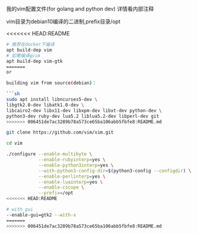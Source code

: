 我的vim配置文件(for golang and python dev)
详情看内部注释

vim目录为debian10编译的二进制,prefix目录/opt

<<<<<<< HEAD:README
```sh
# 推荐在docker下编译
apt build-dep vim
# 如果编译gvim
apt build-dep vim-gtk
=======
or

building vim from source(debian)：

```sh
sudo apt install libncurses5-dev \
libgtk2.0-dev libatk1.0-dev \
libcairo2-dev libx11-dev libxpm-dev libxt-dev python-dev \
python3-dev ruby-dev lua5.2 liblua5.2-dev libperl-dev git
>>>>>>> 006451de7ac3289b78a573ce65ba106abb5fbfe8:README.md
```

```sh
git clone https://github.com/vim/vim.git

cd vim

./configure --enable-multibyte \
            --enable-rubyinterp=yes \
            --enable-python3interp=yes \
            --with-python3-config-dir=$(python3-config --configdir) \
            --enable-perlinterp=yes \
            --enable-luainterp=yes \
            --enable-cscope \
            --prefix=/opt
<<<<<<< HEAD:README

# with gui
--enable-gui=gtk2 --with-x
=======
>>>>>>> 006451de7ac3289b78a573ce65ba106abb5fbfe8:README.md
```
